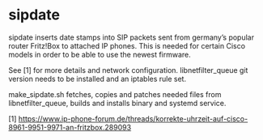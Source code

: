 # sipdate

sipdate inserts date stamps into SIP packets sent from germany’s popular router Fritz!Box
to attached IP phones. This is needed for certain Cisco models in order to be able to use the newest firmware.

See [1] for more details and network configuration.
libnetfilter_queue git version needs to be installed and an iptables rule set.

make_sipdate.sh fetches, copies and patches needed files from libnetfilter_queue,
builds and installs binary and systemd service.

[1] https://www.ip-phone-forum.de/threads/korrekte-uhrzeit-auf-cisco-8961-9951-9971-an-fritzbox.289093

